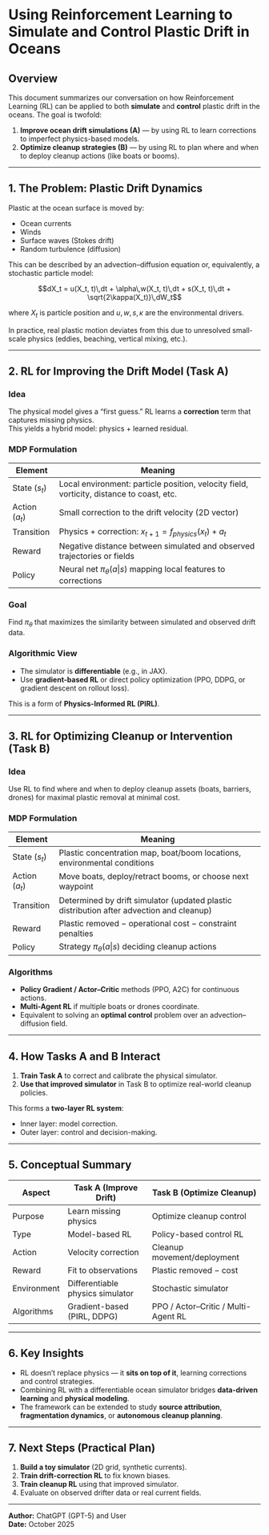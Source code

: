 # Using Reinforcement Learning to Simulate and Control Plastic Drift in Oceans

## Overview

This document summarizes our conversation on how Reinforcement Learning (RL) can be applied to both **simulate** and **control** plastic drift in the oceans. The goal is twofold:

1. **Improve ocean drift simulations (A)** — by using RL to learn corrections to imperfect physics-based models.
2. **Optimize cleanup strategies (B)** — by using RL to plan where and when to deploy cleanup actions (like boats or booms).

---

## 1. The Problem: Plastic Drift Dynamics

Plastic at the ocean surface is moved by:
- Ocean currents
- Winds
- Surface waves (Stokes drift)
- Random turbulence (diffusion)

This can be described by an advection–diffusion equation or, equivalently, a stochastic particle model:

$$dX_t = u(X_t, t)\,dt + \alpha\,w(X_t, t)\,dt + s(X_t, t)\,dt + \sqrt{2\kappa(X_t)}\,dW_t$$

where $X_t$ is particle position and $u, w, s, \kappa$ are the environmental drivers.

In practice, real plastic motion deviates from this due to unresolved small-scale physics (eddies, beaching, vertical mixing, etc.).

---

## 2. RL for Improving the Drift Model (Task A)

### Idea
The physical model gives a “first guess.” RL learns a **correction** term that captures missing physics.  
This yields a hybrid model: physics + learned residual.

### MDP Formulation

| Element | Meaning |
|----------|----------|
| State ($s_t$) | Local environment: particle position, velocity field, vorticity, distance to coast, etc. |
| Action ($a_t$) | Small correction to the drift velocity (2D vector) |
| Transition | Physics + correction: $x_{t+1} = f_{physics}(x_t) + a_t$ |
| Reward | Negative distance between simulated and observed trajectories or fields |
| Policy | Neural net $\pi_\theta(a \vert s)$ mapping local features to corrections |

### Goal
Find $\pi_\theta$ that maximizes the similarity between simulated and observed drift data.

### Algorithmic View
- The simulator is **differentiable** (e.g., in JAX).
- Use **gradient-based RL** or direct policy optimization (PPO, DDPG, or gradient descent on rollout loss).

This is a form of **Physics-Informed RL (PIRL)**.

---

## 3. RL for Optimizing Cleanup or Intervention (Task B)

### Idea
Use RL to find where and when to deploy cleanup assets (boats, barriers, drones) for maximal plastic removal at minimal cost.

### MDP Formulation

| Element | Meaning |
|----------|----------|
| State ($s_t$) | Plastic concentration map, boat/boom locations, environmental conditions |
| Action ($a_t$) | Move boats, deploy/retract booms, or choose next waypoint |
| Transition | Determined by drift simulator (updated plastic distribution after advection and cleanup) |
| Reward | Plastic removed − operational cost − constraint penalties |
| Policy | Strategy $\pi_\theta(a \vert s)$ deciding cleanup actions |

### Algorithms
- **Policy Gradient / Actor–Critic** methods (PPO, A2C) for continuous actions.
- **Multi-Agent RL** if multiple boats or drones coordinate.
- Equivalent to solving an **optimal control** problem over an advection–diffusion field.

---

## 4. How Tasks A and B Interact

1. **Train Task A** to correct and calibrate the physical simulator.
2. **Use that improved simulator** in Task B to optimize real-world cleanup policies.

This forms a **two-layer RL system**:
- Inner layer: model correction.
- Outer layer: control and decision-making.

---

## 5. Conceptual Summary

| Aspect | Task A (Improve Drift) | Task B (Optimize Cleanup) |
|--------|------------------------|----------------------------|
| Purpose | Learn missing physics | Optimize cleanup control |
| Type | Model-based RL | Policy-based control RL |
| Action | Velocity correction | Cleanup movement/deployment |
| Reward | Fit to observations | Plastic removed − cost |
| Environment | Differentiable physics simulator | Stochastic simulator |
| Algorithms | Gradient-based (PIRL, DDPG) | PPO / Actor–Critic / Multi-Agent RL |

---

## 6. Key Insights

- RL doesn’t replace physics — it **sits on top of it**, learning corrections and control strategies.
- Combining RL with a differentiable ocean simulator bridges **data-driven learning** and **physical modeling**.
- The framework can be extended to study **source attribution**, **fragmentation dynamics**, or **autonomous cleanup planning**.

---

## 7. Next Steps (Practical Plan)

1. **Build a toy simulator** (2D grid, synthetic currents).
2. **Train drift-correction RL** to fix known biases.
3. **Train cleanup RL** using that improved simulator.
4. Evaluate on observed drifter data or real current fields.

---

**Author:** ChatGPT (GPT-5) and User  
**Date:** October 2025
